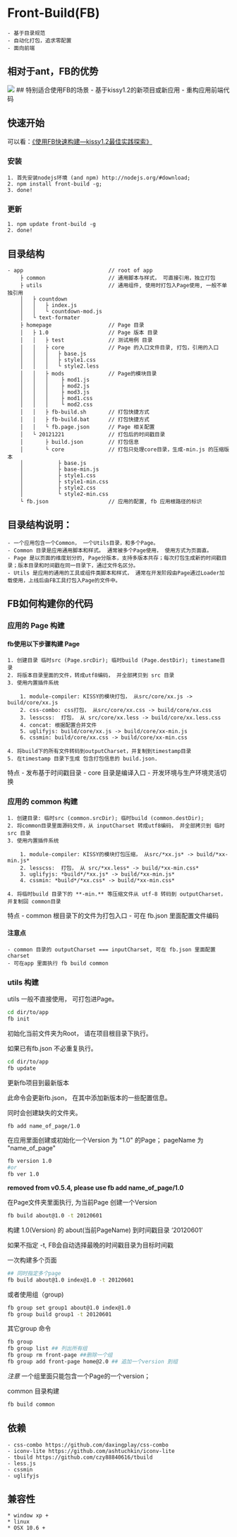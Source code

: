 # Front-Build(FB)

    - 基于目录规范
    - 自动化打包，追求零配置
    - 面向前端
## 相对于ant，FB的优势
<img src="http://www.36ria.com/wp-content/uploads/2012/07/FBvsAnt.png" />
## 特别适合使用FB的场景
     - 基于kissy1.2的新项目或新应用
     - 重构应用前端代码

## 快速开始
可以看：<a href="http://www.36ria.com/5536" target="_blank">《使用FB快速构建—kissy1.2最佳实践探索》</a>
### 安装

    1. 首先安装nodejs环境 (and npm) http://nodejs.org/#download;
    2. npm install front-build -g;
    3. done!

### 更新

    1. npm update front-build -g
    2. done!

## 目录结构

````
- app                           // root of app
    ├ common                    // 通用脚本与样式， 可直接引用，独立打包
    ├ utils                     // 通用组件, 使用时打包入Page使用, 一般不单独引用
    │   ├ countdown
    │   │   ├ index.js
    │   │   └ countdown-mod.js
    │   └ text-formater
    ├ homepage                  // Page 目录
    │   ├ 1.0                   // Page 版本 目录
    │   │   ├ test              // 测试用例 目录
    │   │   ├ core              // Page 的入口文件目录, 打包，引用的入口
    │   │   │   ├ base.js
    │   │   │   ├ style1.css
    │   │   │   └ style2.less
    │   │   ├ mods              // Page的模块目录
    │   │   │    ├ mod1.js
    │   │   │    ├ mod2.js
    │   │   │    ├ mod3.js
    │   │   │    ├ mod1.css
    │   │   │    └ mod2.css
    │   │   ├ fb-build.sh       // 打包快捷方式
    │   │   ├ fb-build.bat      // 打包快捷方式
    │   │   └ fb.page.json      // Page 相关配置
    │   └ 20121221              // 打包后的时间戳目录
    │       ├ build.json        // 打包信息
    │       └ core              // 打包只处理core目录，生成-min.js 的压缩版本
    │           ├ base.js
    │           ├ base-min.js
    │           ├ style1.css
    │           ├ style1-min.css
    │           ├ style2.css
    │           └ style2-min.css
    └ fb.json                   // 应用的配置, fb 应用根路径的标识
````

## 目录结构说明：

    - 一个应用包含一个Common， 一个Utils目录，和多个Page。
    - Common 目录是应用通用脚本和样式。 通常被多个Page使用， 使用方式为页面直。
    - Page 是以页面的维度划分的, Page分版本，支持多版本共存；每次打包生成新的时间戳目录；版本目录和时间戳在同一目录下，通过文件名区分。
    - Utils 是应用的通用的工具或组件类脚本和样式， 通常在开发阶段由Page通过Loader加载使用，上线后由FB工具打包入Page的文件中。

## FB如何构建你的代码

### 应用的 Page 构建


#### fb使用以下步骤构建 Page


    1. 创建目录 临时src (Page.srcDir); 临时build (Page.destDir); timestame目录
    2. 将版本目录里面的文件，转成utf8编码， 并全部拷贝到 src 目录
    3. 使用内置插件系统
    
        1. module-compiler: KISSY的模块打包， 从src/core/xx.js -> build/core/xx.js
        2. css-combo: css打包， 从src/core/xx.css -> build/core/xx.css
        3. lesscss:  打包， 从 src/core/xx.less -> build/core/xx.less.css
        4. concat: 根据配置合并文件
        5. uglifyjs: build/core/xx.js -> build/core/xx-min.js
        6. cssmin: build/core/xx.css -> build/core/xx-min.css
        
    4. 将build下的所有文件转码到outputCharset，并复制到timestamp目录
    5. 在timestamp 目录下生成 包含打包信息的 build.json.

特点
    - 发布基于时间戳目录
    - core 目录是编译入口
    - 开发环境与生产环境灵活切换


### 应用的 common 构建


    1. 创建目录: 临时src (common.srcDir); 临时build (common.destDir);
    2. 将common目录里面源码文件，从 inputCharset 转成utf8编码， 并全部拷贝到 临时src 目录
    3. 使用内置插件系统
    
        1. module-compiler: KISSY的模块打包压缩， 从src/*xx.js* -> build/*xx-min.js*
        2. lesscss:  打包， 从 src/*xx.less* -> build/*xx-min.css*
        3. uglifyjs: *build*/*xx.js* -> build/*xx-min.js*
        4. cssmin: *build*/*xx.css* -> build/*xx-min.css*
        
    4. 将临时build 目录下的 **-min.** 等压缩文件从 utf-8 转码到 outputCharset，并复制回 common目录
    
特点
    - common 根目录下的文件为打包入口
    - 可在 fb.json 里面配置文件编码

#### 注意点
    - common 目录的 outputCharset === inputCharset, 可在 fb.json 里面配置 charset
    - 可在app 里面执行 fb build common


### utils 构建

utils 一般不直接使用， 可打包进Page。 




````sh
cd dir/to/app
fb init
````
初始化当前文件夹为Root， 请在项目根目录下执行。

如果已有fb.json 不必重复执行。

````sh
cd dir/to/app
fb update
````
更新fb项目到最新版本

此命令会更新fb.json， 在其中添加新版本的一些配置信息。

同时会创建缺失的文件夹。

````sh
fb add name_of_page/1.0
````
在应用里面创建或初始化一个Version 为 "1.0" 的Page；
pageName 为 "name_of_page"


````sh
fb version 1.0
#or
fb ver 1.0
````
**removed from v0.5.4, please use fb add name_of_page/1.0**

在Page文件夹里面执行, 为当前Page 创建一个Version


````sh
fb build about@1.0 -t 20120601
````

构建 1.0(Version) 的 about(当前PageName) 到时间戳目录 ‘20120601’

如果不指定 -t, FB会自动选择最晚的时间戳目录为目标时间戳


一次构建多个页面
````sh
## 同时指定多个page
fb build about@1.0 index@1.0 -t 20120601
````

或者使用组（group)

````sh
fb group set group1 about@1.0 index@1.0
fb group build group1 -t 20120601

````

其它group 命令

````sh
fb group
fb group list ## 列出所有组
fb group rm front-page ##删除一个组
fb group add front-page home@2.0 ## 追加一个version 到组
````

_注意_ 一个组里面只能包含一个Page的一个version；

common 目录构建

````sh
fb build common
````

## 依赖

    - css-combo https://github.com/daxingplay/css-combo
    - iconv-lite https://github.com/ashtuchkin/iconv-lite
    - tbuild https://github.com/czy88840616/tbuild
    - less.js 
    - cssmin
    - uglifyjs


## 兼容性

    * window xp +
    * linux
    * OSX 10.6 +